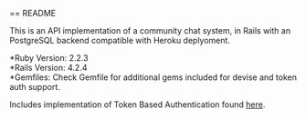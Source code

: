 == README

This is an API implementation of a community chat system, in Rails with an PostgreSQL backend compatible with Heroku deplyoment.  


*Ruby Version: 2.2.3  
*Rails Version: 4.2.4  
*Gemfiles: Check Gemfile for additional gems included for devise and token auth support.  

Includes implementation of Token Based Authentication found [here](https://github.com/lynndylanhurley/devise_token_auth).  
